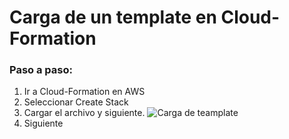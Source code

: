 # Carga de un template en Cloud-Formation

### Paso a paso:


1. Ir a Cloud-Formation en AWS
2. Seleccionar Create Stack
3. Cargar el archivo y siguiente.
![Carga de teamplate](https://github.com/grupo-exito-ecommerce/exito-vtex-doc/blob/master/resources/images/Screenshot%20at%20Feb%2015%2011-36-32.png?raw=true)
4. Siguiente

<!--stackedit_data:
eyJoaXN0b3J5IjpbLTkwMDEzMTM5NV19
-->